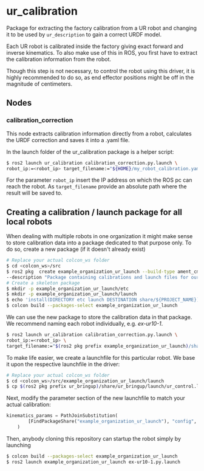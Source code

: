 # ur_calibration

Package for extracting the factory calibration from a UR robot and changing it to be used by `ur_description` to gain a correct URDF model.

Each UR robot is calibrated inside the factory giving exact forward and inverse kinematics. To also
make use of this in ROS, you first have to extract the calibration information from the robot.

Though this step is not necessary, to control the robot using this driver, it is highly recommended
to do so, as end effector positions might be off in the magnitude of centimeters.

## Nodes
### calibration_correction
This node extracts calibration information directly from a robot, calculates the URDF correction and
saves it into a .yaml file.

In the launch folder of the ur_calibration package is a helper script:

```bash
$ ros2 launch ur_calibration calibration_correction.py.launch \
robot_ip:=<robot_ip> target_filename:="${HOME}/my_robot_calibration.yaml"
```

For the parameter `robot_ip` insert the IP address on which the ROS pc can reach the robot. As
`target_filename` provide an absolute path where the result will be saved to.

## Creating a calibration / launch package for all local robots
When dealing with multiple robots in one organization it might make sense to store calibration data
into a package dedicated to that purpose only. To do so, create a new package (if it doesn't already
exist)

```bash
# Replace your actual colcon_ws folder
$ cd <colcon_ws>/src
$ ros2 pkg  create example_organization_ur_launch --build-type ament_cmake  --dependencies ur_client_library \
--description "Package containing calibrations and launch files for our UR robots."
# Create a skeleton package
$ mkdir -p example_organization_ur_launch/etc
$ mkdir -p example_organization_ur_launch/launch
$ echo 'install(DIRECTORY etc launch DESTINATION share/${PROJECT_NAME})' >> example_organization_ur_launch/CMakeLists.txt
$ colcon build --packages-select example_organization_ur_launch
```

We can use the new package to store the calibration data in that package. We recommend naming each
robot individually, e.g. *ex-ur10-1*.

```bash
$ ros2 launch ur_calibration calibration_correction.py.launch \
robot_ip:=<robot_ip> \
target_filename:="$(ros2 pkg prefix example_organization_ur_launch)/share/example_organization_ur_launch/etc/ex-ur10-1_calibration.yaml"
```

To make life easier, we create a launchfile for this particular robot. We base it upon the
respective launchfile in the driver:

```bash
# Replace your actual colcon_ws folder
$ cd <colcon_ws>/src/example_organization_ur_launch/launch
$ cp $(ros2 pkg prefix ur_bringup)/share/ur_bringup/launch/ur_control.launch.py ex-ur10-1.launch.py
```

Next, modify the parameter section of the new launchfile to match your actual calibration:

```py
kinematics_params = PathJoinSubstitution(
        [FindPackageShare("example_organization_ur_launch"), "config", "", "ex-ur10-1_calibration.yaml"]
    )

```

Then, anybody cloning this repository can startup the robot simply by launching

```bash
$ colcon build --packages-select example_organization_ur_launch
$ ros2 launch example_organization_ur_launch ex-ur10-1.py.launch
```

